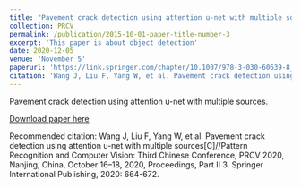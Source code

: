 ```yaml
---
title: "Pavement crack detection using attention u-net with multiple sources"
collection: PRCV
permalink: /publication/2015-10-01-paper-title-number-3
excerpt: 'This paper is about object detection'
date: 2020-12-05
venue: 'November 5'
paperurl: 'https://link.springer.com/chapter/10.1007/978-3-030-60639-8_55'
citation: 'Wang J, Liu F, Yang W, et al. Pavement crack detection using attention u-net with multiple sources[C]//Pattern Recognition and Computer Vision: Third Chinese Conference, PRCV 2020, Nanjing, China, October 16–18, 2020, Proceedings, Part II 3. Springer International Publishing, 2020: 664-672.'
---
```

Pavement crack detection using attention u-net with multiple sources.

[Download paper here](https://link.springer.com/chapter/10.1007/978-3-030-60639-8_55)

Recommended citation: Wang J, Liu F, Yang W, et al. Pavement crack detection using attention u-net with multiple sources[C]//Pattern Recognition and Computer Vision: Third Chinese Conference, PRCV 2020, Nanjing, China, October 16–18, 2020, Proceedings, Part II 3. Springer International Publishing, 2020: 664-672.